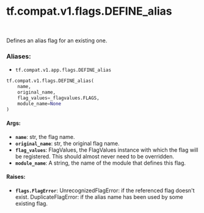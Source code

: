 <div itemscope itemtype="http://developers.google.com/ReferenceObject">
<meta itemprop="name" content="tf.compat.v1.flags.DEFINE_alias" />
<meta itemprop="path" content="Stable" />
</div>

# tf.compat.v1.flags.DEFINE_alias

<!-- Insert buttons -->

<table class="tfo-notebook-buttons tfo-api" align="left">
</table>



<!-- Start diff -->
Defines an alias flag for an existing one.

### Aliases:

* `tf.compat.v1.app.flags.DEFINE_alias`


``` python
tf.compat.v1.flags.DEFINE_alias(
    name,
    original_name,
    flag_values=_flagvalues.FLAGS,
    module_name=None
)
```



<!-- Placeholder for "Used in" -->


#### Args:


* <b>`name`</b>: str, the flag name.
* <b>`original_name`</b>: str, the original flag name.
* <b>`flag_values`</b>: FlagValues, the FlagValues instance with which the flag will
    be registered. This should almost never need to be overridden.
* <b>`module_name`</b>: A string, the name of the module that defines this flag.


#### Raises:


* <b>`flags.FlagError`</b>:   UnrecognizedFlagError: if the referenced flag doesn't exist.
  DuplicateFlagError: if the alias name has been used by some existing flag.